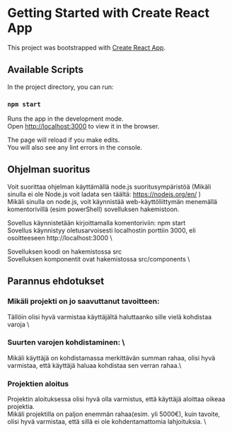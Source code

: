 # Getting Started with Create React App

This project was bootstrapped with [Create React App](https://github.com/facebook/create-react-app).

## Available Scripts

In the project directory, you can run:

### `npm start`

Runs the app in the development mode.\
Open [http://localhost:3000](http://localhost:3000) to view it in the browser.

The page will reload if you make edits.\
You will also see any lint errors in the console.

## Ohjelman suoritus

Voit suorittaa ohjelman käyttämällä node.js suoritusympäristöä (Mikäli sinulla ei ole Node.js voit ladata sen täältä: https://nodejs.org/en/ ) \
Mikäli sinulla on node.js, voit käynnistää web-käyttöliittymän menemällä komentorivillä (esim powerShell) sovelluksen hakemistoon.

Sovellus käynnistetään kirjoittamalla komentoriviin: npm start \
Sovellus käynnistyy oletusarvoisesti localhostin porttiin 3000, eli osoitteeseen http://localhost:3000 \

Sovelluksen koodi on hakemistossa src \
Sovelluksen komponentit ovat hakemistossa src/components \

## Parannus ehdotukset

### Mikäli projekti on jo saavuttanut tavoitteen:
Tällöin olisi hyvä varmistaa käyttäjältä haluttaanko sille vielä kohdistaa varoja \
### Suurten varojen kohdistaminen: \
Mikäli käyttäjä on kohdistamassa merkittävän summan rahaa, olisi hyvä varmistaa, että käyttäjä haluaa kohdistaa sen verran rahaa.\
### Projektien aloitus
Projektin aloituksessa olisi hyvä olla varmistus, että käyttäjä aloittaa oikeaa projektia.\
Mikäli projektilla on paljon enemmän rahaa(esim. yli 5000€), kuin tavoite, olisi hyvä varmistaa, että sillä ei ole kohdentamattomia lahjoituksia. \























